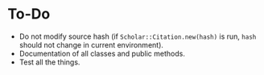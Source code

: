 # To-Do

* Do not modify source hash (if `Scholar::Citation.new(hash)` is run, `hash` should not change in current environment).
* Documentation of all classes and public methods.
* Test all the things.

